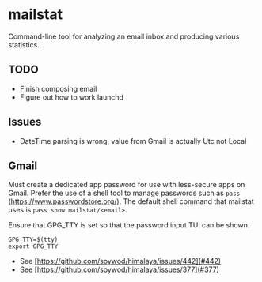 # mailstat

Command-line tool for analyzing an email inbox and producing various statistics.

## TODO

- Finish composing email
- Figure out how to work launchd

## Issues

- DateTime parsing is wrong, value from Gmail is actually Utc not Local

## Gmail

Must create a dedicated app password for use with less-secure apps on Gmail.  Prefer the use of a shell tool to manage
passwords such as `pass` (https://www.passwordstore.org/).  The default shell command that mailstat uses is 
`pass show mailstat/<email>`.

Ensure that GPG_TTY is set so that the password input TUI can be shown.

```
GPG_TTY=$(tty)
export GPG_TTY
```

- See [https://github.com/soywod/himalaya/issues/442](#442)
- See [https://github.com/soywod/himalaya/issues/377](#377)
